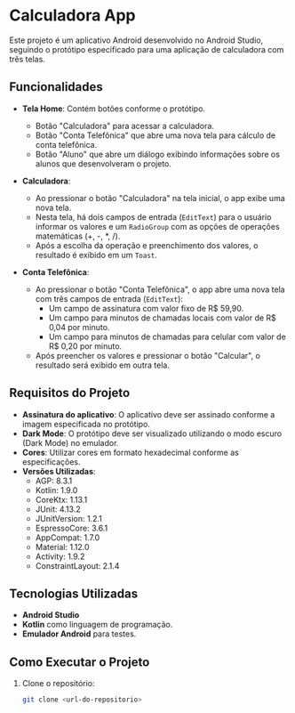 # Calculadora App

Este projeto é um aplicativo Android desenvolvido no Android Studio, seguindo o protótipo especificado para uma aplicação de calculadora com três telas.

## Funcionalidades

- **Tela Home**: Contém botões conforme o protótipo.
  - Botão "Calculadora" para acessar a calculadora.
  - Botão "Conta Telefônica" que abre uma nova tela para cálculo de conta telefônica.
  - Botão "Aluno" que abre um diálogo exibindo informações sobre os alunos que desenvolveram o projeto.
  
- **Calculadora**:
  - Ao pressionar o botão "Calculadora" na tela inicial, o app exibe uma nova tela.
  - Nesta tela, há dois campos de entrada (`EditText`) para o usuário informar os valores e um `RadioGroup` com as opções de operações matemáticas (+, -, *, /).
  - Após a escolha da operação e preenchimento dos valores, o resultado é exibido em um `Toast`.

- **Conta Telefônica**:
  - Ao pressionar o botão "Conta Telefônica", o app abre uma nova tela com três campos de entrada (`EditText`):
    - Um campo de assinatura com valor fixo de R$ 59,90.
    - Um campo para minutos de chamadas locais com valor de R$ 0,04 por minuto.
    - Um campo para minutos de chamadas para celular com valor de R$ 0,20 por minuto.
  - Após preencher os valores e pressionar o botão "Calcular", o resultado será exibido em outra tela.

## Requisitos do Projeto

- **Assinatura do aplicativo**: O aplicativo deve ser assinado conforme a imagem especificada no protótipo.
- **Dark Mode**: O protótipo deve ser visualizado utilizando o modo escuro (Dark Mode) no emulador.
- **Cores**: Utilizar cores em formato hexadecimal conforme as especificações.
- **Versões Utilizadas**:
  - AGP: 8.3.1
  - Kotlin: 1.9.0
  - CoreKtx: 1.13.1
  - JUnit: 4.13.2
  - JUnitVersion: 1.2.1
  - EspressoCore: 3.6.1
  - AppCompat: 1.7.0
  - Material: 1.12.0
  - Activity: 1.9.2
  - ConstraintLayout: 2.1.4

## Tecnologias Utilizadas

- **Android Studio**
- **Kotlin** como linguagem de programação.
- **Emulador Android** para testes.

## Como Executar o Projeto

1. Clone o repositório:
   ```bash
   git clone <url-do-repositorio>
